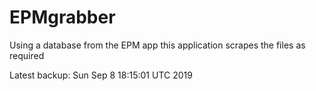 # EPMgrabber
Using a database from the EPM app this application scrapes the files as required


Latest backup: Sun Sep 8 18:15:01 UTC 2019
